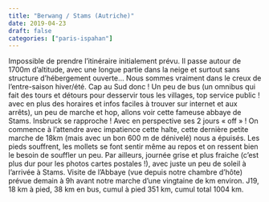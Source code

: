 ```yaml
---
title: "Berwang / Stams (Autriche)"
date: 2019-04-23
draft: false
categories: ["paris-ispahan"]
---
```


Impossible de prendre l’itinéraire initialement prévu. Il passe autour de 1700m d’altitude, avec une longue partie dans la neige et surtout sans structure d’hébergement ouverte… Nous sommes vraiment dans le creux de l’entre-saison hiver/été. Cap au Sud donc ! Un peu de bus (un omnibus qui fait des tours et détours pour desservir tous les villages, top service public ! avec en plus des horaires et infos faciles à trouver sur internet et aux arrêts), un peu de marche et hop, allons voir cette fameuse abbaye de Stams. Insbruck se rapproche ! Avec en perspective ses 2 jours « off » ! On commence à l’attendre avec impatience cette halte, cette dernière petite marche de 18km (mais avec un bon 600 m de dénivelé) nous a épuisés. Les pieds souffrent, les mollets se font sentir même au repos et on ressent bien le besoin de souffler un peu.
Par ailleurs, journée grise et plus fraiche (c’est plus dur pour les photos cartes postales !), avec juste un peu de soleil à l’arrivée à Stams. Visite de l’Abbaye (vue depuis notre chambre d’hôte) prévue demain à 9h avant notre marche d’une vingtaine de km environ.
J19, 18 km à pied, 38 km en bus, cumul à pied 351 km, cumul total 1004 km.
